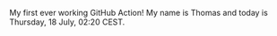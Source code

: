 My first ever working GitHub Action!
My name is Thomas and today is Thursday, 18 July, 02:20 CEST. 
